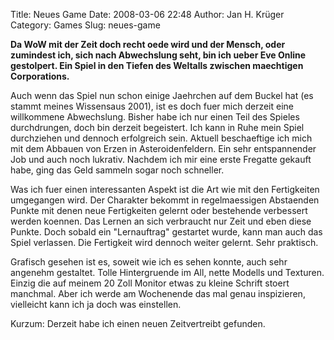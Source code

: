 Title: Neues Game
Date: 2008-03-06 22:48
Author: Jan H. Krüger
Category: Games
Slug: neues-game

**Da WoW mit der Zeit doch recht oede wird und der Mensch, oder
zumindest ich, sich nach Abwechslung seht, bin ich ueber Eve Online
gestolpert. Ein Spiel in den Tiefen des Weltalls zwischen maechtigen
Corporations.**  
  
Auch wenn das Spiel nun schon einige Jaehrchen auf dem Buckel hat (es
stammt meines Wissensaus 2001), ist es doch fuer mich derzeit eine
willkommene Abwechslung. Bisher habe ich nur einen Teil des Spieles
durchdrungen, doch bin derzeit begeistert. Ich kann in Ruhe mein Spiel
durchziehen und dennoch erfolgreich sein. Aktuell beschaeftige ich mich
mit dem Abbauen von Erzen in Asteroidenfeldern. Ein sehr entspannender
Job und auch noch lukrativ. Nachdem ich mir eine erste Fregatte gekauft
habe, ging das Geld sammeln sogar noch schneller.  
  
Was ich fuer einen interessanten Aspekt ist die Art wie mit den
Fertigkeiten umgegangen wird. Der Charakter bekommt in regelmaessigen
Abstaenden Punkte mit denen neue Fertigkeiten gelernt oder bestehende
verbessert werden koennen. Das Lernen an sich verbraucht nur Zeit und
eben diese Punkte. Doch sobald ein "Lernauftrag" gestartet wurde, kann
man auch das Spiel verlassen. Die Fertigkeit wird dennoch weiter
gelernt. Sehr praktisch.  
  
Grafisch gesehen ist es, soweit wie ich es sehen konnte, auch sehr
angenehm gestaltet. Tolle Hintergruende im All, nette Modells und
Texturen. Einzig die auf meinem 20 Zoll Monitor etwas zu kleine Schrift
stoert manchmal. Aber ich werde am Wochenende das mal genau inspizieren,
vielleicht kann ich ja doch was einstellen.  
  
Kurzum: Derzeit habe ich einen neuen Zeitvertreibt gefunden.

